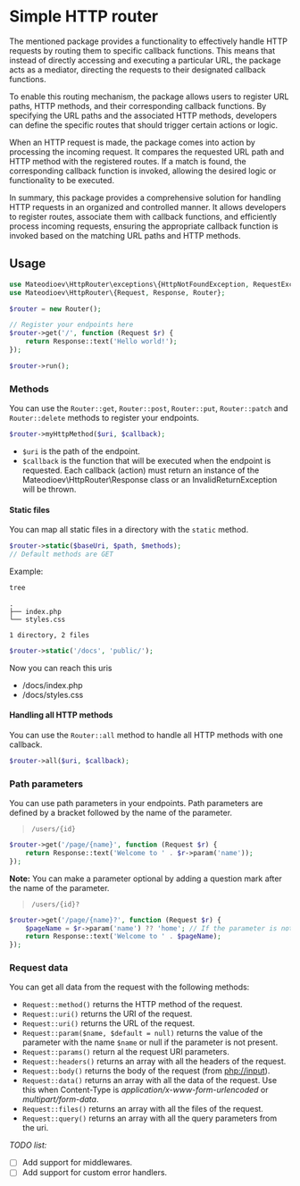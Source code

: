 # Simple HTTP router

The mentioned package provides a functionality to effectively handle HTTP requests by routing them to specific callback functions. This means that instead of directly accessing and executing a particular URL, the package acts as a mediator, directing the requests to their designated callback functions.

To enable this routing mechanism, the package allows users to register URL paths, HTTP methods, and their corresponding callback functions. By specifying the URL paths and the associated HTTP methods, developers can define the specific routes that should trigger certain actions or logic.

When an HTTP request is made, the package comes into action by processing the incoming request. It compares the requested URL path and HTTP method with the registered routes. If a match is found, the corresponding callback function is invoked, allowing the desired logic or functionality to be executed.

In summary, this package provides a comprehensive solution for handling HTTP requests in an organized and controlled manner. It allows developers to register routes, associate them with callback functions, and efficiently process incoming requests, ensuring the appropriate callback function is invoked based on the matching URL paths and HTTP methods.

## Usage

```php
use Mateodioev\HttpRouter\exceptions\{HttpNotFoundException, RequestException};
use Mateodioev\HttpRouter\{Request, Response, Router};

$router = new Router();

// Register your endpoints here
$router->get('/', function (Request $r) {
    return Response::text('Hello world!');
});

$router->run();
```

### Methods
You can use the `Router::get`, `Router::post`, `Router::put`, `Router::patch` and `Router::delete` methods to register your endpoints.

```php
$router->myHttpMethod($uri, $callback);
```
- `$uri` is the path of the endpoint.
- `$callback` is the function that will be executed when the endpoint is requested. Each callback (action) must return an instance of the Mateodioev\HttpRouter\Response class or an InvalidReturnException will be thrown.

#### Static files
You can map all static files in a directory with the `static` method.

```php
$router->static($baseUri, $path, $methods);
// Default methods are GET
```

Example:

```bash
tree
```
```text
.
├── index.php
└── styles.css

1 directory, 2 files
```

```php
$router->static('/docs', 'public/');
```
Now you can reach this uris

- /docs/index.php
- /docs/styles.css


#### Handling all HTTP methods
You can use the `Router::all` method to handle all HTTP methods with one callback.

```php
$router->all($uri, $callback);
```

### Path parameters

You can use path parameters in your endpoints. Path parameters are defined by a bracket followed by the name of the parameter.
> `/users/{id}`

```php
$router->get('/page/{name}', function (Request $r) {
    return Response::text('Welcome to ' . $r->param('name'));
});
```

**Note:** You can make a parameter optional by adding a question mark after the name of the parameter.
> `/users/{id}?`

```php
$router->get('/page/{name}?', function (Request $r) {
    $pageName = $r->param('name') ?? 'home'; // If the parameter is not present, the method return null
    return Response::text('Welcome to ' . $pageName);
});
```

### Request data

You can get all data from the request with the following methods:

- `Request::method()` returns the HTTP method of the request.
- `Request::uri()` returns the URI of the request.
- `Request::uri()` returns the URL of the request.
- `Request::param($name, $default = null)` returns the value of the parameter with the name `$name` or null if the parameter is not present.
- `Request::params()` return al the request URI parameters.
- `Request::headers()` returns an array with all the headers of the request.
- `Request::body()` returns the body of the request (from [php://input](https://www.php.net/manual/en/wrappers.php.php)).
- `Request::data()` returns an array with all the data of the request. Use this when Content-Type is _application/x-www-form-urlencoded_ or _multipart/form-data_.
- `Request::files()` returns an array with all the files of the request.
- `Request::query()` returns an array with all the query parameters from the uri.


*TODO list:*
- [ ] Add support for middlewares.
- [ ] Add support for custom error handlers.
